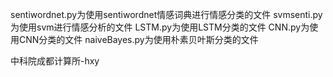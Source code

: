 sentiwordnet.py为使用sentiwordnet情感词典进行情感分类的文件
svmsenti.py为使用svm进行情感分析的文件
LSTM.py为使用LSTM分类的文件
CNN.py为使用CNN分类的文件
naiveBayes.py为使用朴素贝叶斯分类的文件

中科院成都计算所-hxy
